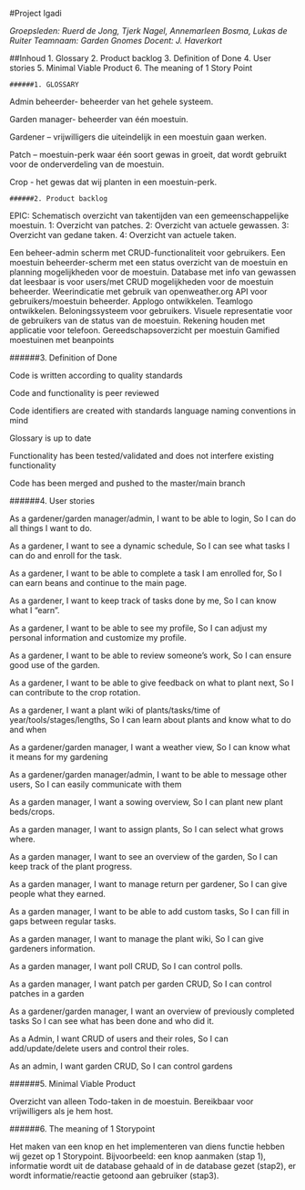 #Project Igadi






















_Groepsleden: Ruerd de Jong, Tjerk Nagel, Annemarleen Bosma, Lukas de Ruiter
Teamnaam:  Garden Gnomes
Docent: J. Haverkort_

##Inhoud
    1. Glossary
    2. Product backlog
    3. Definition of Done
    4. User stories
    5. Minimal Viable Product
    6. The meaning of 1 Story Point


























    ######1. GLOSSARY

Admin beheerder- beheerder van het gehele systeem.

Garden manager- beheerder van één moestuin.

Gardener – vrijwilligers die uiteindelijk in een moestuin gaan werken.

Patch – moestuin-perk waar één soort gewas in groeit, dat wordt gebruikt voor de onderverdeling van de moestuin.

Crop - het gewas dat wij planten in een moestuin-perk.



















    ######2. Product backlog
EPIC: Schematisch overzicht van takentijden van een gemeenschappelijke moestuin.
1: Overzicht van patches.
2: Overzicht van actuele gewassen.
3: Overzicht van gedane taken.
4: Overzicht van actuele taken.

Een beheer-admin scherm met CRUD-functionaliteit voor gebruikers.
Een moestuin beheerder-scherm met een status overzicht van de moestuin en planning mogelijkheden voor de moestuin.
Database met info van gewassen dat leesbaar is voor users/met CRUD mogelijkheden voor de moestuin beheerder. 
Weerindicatie met gebruik van openweather.org API voor gebruikers/moestuin beheerder. 
Applogo ontwikkelen.
Teamlogo ontwikkelen.
Beloningssysteem voor gebruikers.
Visuele representatie voor de gebruikers van de status van de moestuin. 
Rekening houden met applicatie voor telefoon. 
Gereedschapsoverzicht per moestuin
Gamified moestuinen met beanpoints











   ######3. Definition of Done

Code is written according to quality standards

Code and functionality is peer reviewed

Code identifiers are created with standards language naming conventions in mind

Glossary is up to date

Functionality has been tested/validated and does not interfere existing functionality

Code has been merged and pushed to the master/main branch
























   ######4. User stories

As a gardener/garden manager/admin,
I want to be able to login,
So I can do all things I want to do.

As a gardener,
I want to see a dynamic schedule,
So I can see what tasks I can do and enroll for the task.

As a gardener,
I want to be able to complete a task I am enrolled for,
So I can earn beans and continue to the main page.

As a gardener,
I want to keep track of tasks done by me,
So I can know what I “earn”.

As a gardener,
I want to be able to see my profile,
So I can adjust my personal information and customize my profile.

As a gardener, 
I want to be able to review someone’s work,
So I can ensure good use of the garden.

As a gardener,
I want to be able to give feedback on what to plant next,
So I can contribute to the crop rotation.

As a gardener,
I want a plant wiki of plants/tasks/time of year/tools/stages/lengths,
So I can learn about plants and know what to do and when

As a gardener/garden manager,
I want a weather view,
So I can know what it means for my gardening

As a gardener/garden manager/admin,
I want to be able to message other users,
So I can easily communicate with them

As a garden manager, 
I want a sowing overview,
So I can plant new plant beds/crops.

As a garden manager,
I want to assign plants,
So I can select what grows where.

As a garden manager,
I want to see an overview of the garden,
So I can keep track of the plant progress.

As a garden manager,
I want to manage return per gardener,
So I can give people what they earned.

As a garden manager, 
I want to be able to add custom tasks,
So I can fill in gaps between regular tasks.

As a garden manager,
I want to manage the plant wiki,
So I can give gardeners information.

As a garden manager,
I want poll CRUD,
So I can control polls.

As a garden manager,
I want patch per garden CRUD,
So I can control patches in a garden

As a gardener/garden manager,
I want an overview of previously completed tasks
So I can see what has been done and who did it.

As a Admin,
I want CRUD of users and their roles,
So I can add/update/delete users and control their roles.

As an admin,
I want garden CRUD,
So I can control gardens











   ######5. Minimal Viable Product

Overzicht van alleen Todo-taken in de moestuin.
Bereikbaar voor vrijwilligers als je hem host.










































######6. The meaning of 1 Storypoint

Het maken van een knop en het implementeren van diens functie hebben wij gezet op 1 Storypoint. Bijvoorbeeld: een knop aanmaken (stap 1), informatie wordt uit de database gehaald of in de database gezet (stap2), er wordt informatie/reactie getoond aan gebruiker (stap3).

